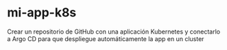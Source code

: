 # mi-app-k8s
Crear un repositorio de GitHub con una aplicación Kubernetes y conectarlo a Argo CD para que despliegue automáticamente la app en un cluster
